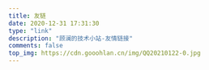```yaml
---
title: 友链
date: 2020-12-31 17:31:30
type: "link"
description: "顾澜的技术小站-友情链接"
comments: false
top_img: https://cdn.gooohlan.cn/img/QQ20210122-0.jpg
---
```

